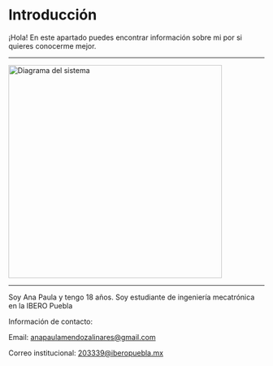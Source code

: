 # Introducción

¡Hola! En este apartado puedes encontrar información sobre mi por si quieres conocerme mejor. 

---


<img src="../imagenes/avatar.jpg" alt="Diagrama del sistema" width="420">

---

Soy Ana Paula y tengo 18 años. Soy estudiante de ingeniería mecatrónica en la IBERO Puebla

Información de contacto: 

Email: anapaulamendozalinares@gmail.com

Correo institucional: 203339@iberopuebla.mx
